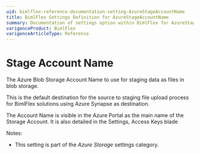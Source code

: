 ```yaml
---
uid: bimlflex-reference-documentation-setting-AzureStageAccountName
title: BimlFlex Settings Definition for AzureStageAccountName
summary: Documentation of settings option within BimlFlex for AzureStageAccountName
varigenceProduct: BimlFlex
varigenceArticleType: Reference
---
```


# Stage Account Name

The Azure Blob Storage Account Name to use for staging data as files in blob storage.

This is the default destination for the source to staging file upload process for BimlFlex solutions using Azure Synapse as destination.

The Account Name is visible in the Azure Portal as the main name of the Storage Account. It is also detailed in the Settings, Access Keys blade

Notes:

* This setting is part of the *Azure Storage* settings category.

